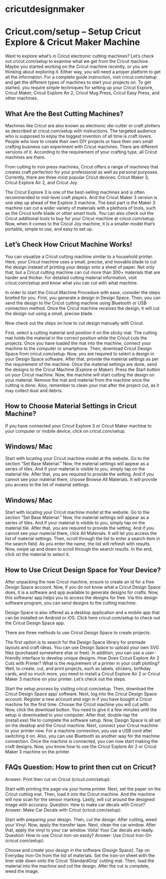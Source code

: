 # cricutdesignmaker

<h1>Cricut.com/setup – Setup Cricut Explore & Cricut Maker Machine</h1>

Want to explore what’s in Cricut electronic cutting machines? Let’s check out cricut.com/setup to examine what we get from the Cricut machine. Maybe you started working on the Cricut machine recently, or you are thinking about exploring it. Either way, you will need a proper platform to get all the information. For a complete guide instruction, visit cricut.com/setup and get the different types of machines to start your projects on. To get started, you require simple techniques for setting up your Cricut Explore, Cricut Maker, Cricut Explore Air 2, Cricut Mug Press, Cricut Easy Press, and other machines.

<h2>What Are the Best Cutting Machines?</h2>

Machines like Cricut are also known as electronic die-cutter or craft plotters as described at cricut.com/setup with instructions. The targeted audience who is supposed to enjoy the biggest invention of all time is craft lovers. People who love to create their own DIY projects or have their own small crafting business can experiment with Cricut machines. There are different versions of it. According to the requirement of your crafting type, all Cricut machines are there.

From cutting to iron press machines, Cricut offers a range of machines that creates craft perfection for your professional as well as personal purposes. Currently, there are three most popular Cricut devices: Cricut Maker 3, Cricut Explore Air 2, and Cricut Joy.

The Cricut Explore 3 is one of the best-selling machines and is often recommended to mid-level craft players. And the Cricut Maker 3 version is one step up ahead of the Explore 3 machine. The best part is the Maker 3 machine can cut a wider variety of materials with a plethora of tools, such as the Cricut knife blade or other smart tools. You can also check out the Cricut additional tools to buy for your Cricut machine at cricut.com/setup. Now, when it comes to the Cricut Joy machine, it is a smaller model that’s portable, simple to use, and easy to set up.

<h2>Let’s Check How Cricut Machine Works!</h2>

You can visualize a Cricut cutting machine similar to a household printer. Here, your Cricut machine uses a small, precise, and movable blade to cut the design instead of printing your design onto a sheet of paper. Not only that, but a Cricut cutting machine can cut more than 300+ materials that are harder and thicker. For detailed cutting material information, visit cricut.com/setup and know what you can cut with what machine.

In order to start the Cricut Machine Procedure with ease, consider the steps briefed for you. First, you generate a design in Design Space. Then, you can send the design to the Cricut cutting machine using Bluetooth or USB connection method. Once the Cricut machine receives the design, it will cut the design out using a small, precise blade.

Now check out the steps on how to cut design manually with Cricut.

First, select a cutting material and position it on the sticky mat.
The cutting mat holds the material in the correct position while the Cricut cuts the projects.
Once you have loaded the mat into the machine, connect your machine to the computer or smartphone.
Then, download Cricut Design Space from cricut.com/setup.
Now, you are required to select a design in your Design Space software.
After that, provide the material settings as per the requirement of the machine.
Once the material settings are done, send the designs to the Cricut Machine (Explore or Maker).
Press the Start button on your Cricut machine.
Now, the machine will start cutting the design on your material.
Remove the mat and material from the machine once the cutting is done.
Also, remember to clean your mat after the project cut, as it may collect dust and debris.

<h2>How to Choose Material Settings in Cricut Machine?</h2>
If you have connected your Cricut Explore 3 or Cricut Maker machine to your computer or mobile device, click on cricut.com/setup.

<h2>Windows/ Mac</h2>
Start with locating your Cricut machine model at the website.
Go to the section “Set Base Material.”
Now, the material settings will appear as a series of tiles.
And if your material is visible to you, simply tap on the material tile.
After that, you are required to provide the setting.
And if you cannot see your material there, choose Browse All Materials.
It will provide you access to the list of material settings.

<h2>Windows/ Mac</h2>
Start with locating your Cricut machine model at the website.
Go to the section “Set Base Material.”
Now, the material settings will appear as a series of tiles.
And if your material is visible to you, simply tap on the material tile.
After that, you are required to provide the setting.
And if you cannot see your material there, click All Materials.
It will let you access the list of material settings.
Then, scroll through the list to enter a search item in the search field.
As you enter the name, the list will refresh with results.
Now, swipe up and down to scroll through the search results.
In the end, click on the material to select it.

<h2>How to Use Cricut Design Space for Your Device?</h2>
After unpacking the new Cricut machine, ensure to create an id for a free Design Space account. Now, if you do not know what a Cricut Design Space does, it is a software and app available to generate designs for crafts. Now, this software/ app helps you to access the designs for free. Via this design software program, you can send designs to the cutting machine. 

Design Space is also offered as a desktop application and a mobile app that can be installed on Android or iOS. Click here cricut.com/setup to check out the Cricut Design Space app.

There are three methods to use Cricut Design Space to create projects:

The first option is to search for the Design Space library for premade layouts and craft ideas.
You can use Design Space to upload your own SVG files (purchased somewhere else or free).
In addition, you can use a user-friendly interface to develop unique designs.
How Does Cricut Explore Air 2 Cuts with Printer?
What is the requirement of a printer in your craft plotting? Well, to create, cut, and print projects, such as labels, stickers, birthday cards, and so much more, you need to install a Cricut Explore Air 2 or Cricut Maker 3 machine on your printer. Let’s check out the steps.

Start the setup process by visiting cricut.com/setup.
Then, download the Cricut Design Space app/ software.
Next, log into the Cricut Design Space account.
Register a new account and sign in if you have bought a Cricut machine for the first time.
Choose the Cricut machine you will cut with.
Now, click the download button.
You need to give it a few minutes until the setup is downloaded to your computer.
After that, double-tap the (install.exe) file to complete the software setup.
Now, Design Space is all set on the desktop and the Cricut machine.
Next, connect your Cricut machine to your printer now.
For a machine connection, you use a USB cord after switching it on.
Also, you can use Bluetooth as another way for the machine connection.
Once the machine is connected, you can now start making the craft designs.
Now, you know how to use the Cricut Explore Air 2 or Cricut Maker 3 machine on the printer.

<h2>FAQs
Question: How to print then cut on Cricut?</h2>
Answer: Print then cut on Cricut (cricut.com/setup):

Start with printing the page via your home printer.
Next, set the paper on the Cricut cutting mat.
Then, load it into the Cricut machine.
And the machine will now scan for the sensor marking.
Lastly, will cut around the designed image with accuracy.
Question: How to make car decals with Cricut?
Answer: Make Car Decals with Cricut (cricut.com/setup):

Start with preparing your design.
Then, cut the design.
After cutting, weed your Vinyl.
Now, apply the transfer tape.
Next, clean the car window.
After that, apply the vinyl to your car window.
Voila! Your Car decals are ready.
Question: How to use Cricut iron-on easily?
Answer: Use Cricut Iron-On (cricut.com/setup):

Choose and create your design in the software (Design Space).
Tap on Everyday Iron-On from the list of materials.
Set the Iron-on sheet with the liner side down onto the Cricut ‘StandardGrip’ cutting mat.
Then, load the material into the machine and cut the design.
After the cut is complete, weed the image.
